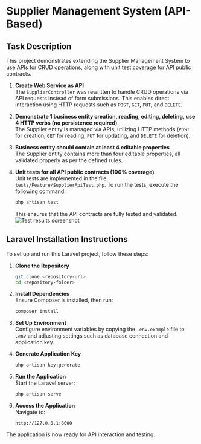 
# Supplier Management System (API-Based)

## Task Description

This project demonstrates extending the Supplier Management System to use APIs for CRUD operations, along with unit test coverage for API public contracts.

1. **Create Web Service as API**  
   The `SupplierController` was rewritten to handle CRUD operations via API requests instead of form submissions. This enables direct interaction using HTTP requests such as `POST`, `GET`, `PUT`, and `DELETE`.

2. **Demonstrate 1 business entity creation, reading, editing, deleting, use 4 HTTP verbs (no persistence required)**  
   The Supplier entity is managed via APIs, utilizing HTTP methods (`POST` for creation, `GET` for reading, `PUT` for updating, and `DELETE` for deletion).

3. **Business entity should contain at least 4 editable properties**  
   The Supplier entity contains more than four editable properties, all validated properly as per the defined rules.

4. **Unit tests for all API public contracts (100% coverage)**  
   Unit tests are implemented in the file `tests/Feature/SupplierApiTest.php`. To run the tests, execute the following command:
   ```bash
   php artisan test
   ```  
   This ensures that the API contracts are fully tested and validated.
   ![Test results screenshot](https://img001.prntscr.com/file/img001/0QEDJS0FSmiSXigsod59VQ.jpeg)

## Laravel Installation Instructions

To set up and run this Laravel project, follow these steps:

1. **Clone the Repository**
   ```bash
   git clone <repository-url>
   cd <repository-folder>
   ```

2. **Install Dependencies**  
   Ensure Composer is installed, then run:
   ```bash
   composer install
   ```

3. **Set Up Environment**  
   Configure environment variables by copying the `.env.example` file to `.env` and adjusting settings such as database connection and application key.

4. **Generate Application Key**
   ```bash
   php artisan key:generate
   ```

5. **Run the Application**  
   Start the Laravel server:
   ```bash
   php artisan serve
   ```

6. **Access the Application**  
   Navigate to:
   ```
   http://127.0.0.1:8000
   ```

The application is now ready for API interaction and testing.
